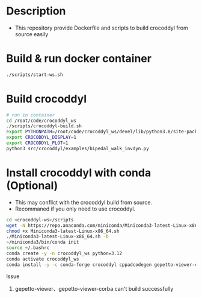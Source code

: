 # Description
- This repository provide Dockerfile and scripts to build crocoddyl from source easily

# Build & run docker container 
```bash
./scripts/start-ws.sh
```

# Build crocoddyl
```bash
# run in container
cd /root/code/crocoddyl_ws
./scripts/crocoddyl-build.sh
export PYTHONPATH=/root/code/crocoddyl_ws/devel/lib/python3.8/site-packages:$PYTHONPATH
export CROCODDYL_DISPLAY=1
export CROCODDYL_PLOT=1
python3 src/crocoddyl/examples/bipedal_walk_invdyn.py 
```

# Install crocoddyl with conda (Optional)
- This may conflict with the crocoddyl build from source.
- Recommaned if you only need to use crocoddyl.
```bash
cd <crocoddyl-ws>/scripts
wget -N https://repo.anaconda.com/miniconda/Miniconda3-latest-Linux-x86_64.sh
chmod +x Miniconda3-latest-Linux-x86_64.sh
./Miniconda3-latest-Linux-x86_64.sh -b
~/miniconda3/bin/conda init
source ~/.bashrc
conda create -y -n crocoddyl_ws python=3.12
conda activate crocoddyl_ws
conda install -y -c conda-forge crocoddyl cppadcodegen gepetto-viewer-corba meshcat-python matplotlib
```

Issue
1. gepetto-viewer、gepetto-viewer-corba can't build successfully
